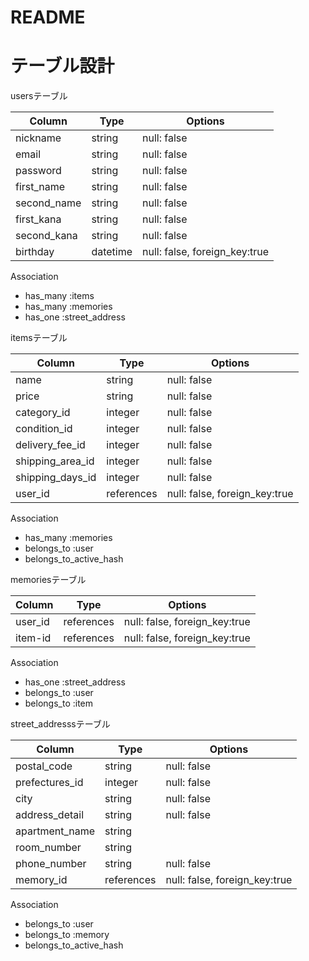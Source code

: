 # README

# テーブル設計

usersテーブル

| Column     | Type    | Options                      |
| ---------- | ------- | ---------------------------- |
| nickname   | string  | null: false                  |
| email      | string  | null: false                  |
| password   | string  | null: false                  |
| first_name | string  | null: false                  |
| second_name| string  | null: false                  |
| first_kana | string  | null: false                  |
| second_kana| string  | null: false                  |
| birthday   | datetime| null: false, foreign_key:true|

Association

- has_many :items
- has_many :memories
- has_one :street_address

itemsテーブル

| Column          | Type        | Options                       |
| --------------- | ----------- | ----------------------------- |
| name            | string      | null: false                   |
| price           | string      | null: false                   |
| category_id     | integer     | null: false                   |
| condition_id    | integer     | null: false                   |
| delivery_fee_id | integer     | null: false                   |
| shipping_area_id| integer     | null: false                   |
| shipping_days_id| integer     | null: false                   |
| user_id         | references  | null: false, foreign_key:true |

Association

- has_many :memories
- belongs_to :user
- belongs_to_active_hash 

memoriesテーブル

| Column          | Type         | Options                       |
| --------------- | ------------ | ----------------------------- |
| user_id         | references   | null: false, foreign_key:true |
| item-id         | references   | null: false, foreign_key:true |

Association

- has_one :street_address
- belongs_to :user
- belongs_to :item

street_addresssテーブル

| Column          | Type         | Options                       |
| --------------- | ------------ | ----------------------------- |
| postal_code     | string       | null: false                   |
| prefectures_id  | integer      | null: false                   |
| city            | string       | null: false                   |
| address_detail  | string       | null: false                   |
| apartment_name  | string       |                               |
| room_number     | string       |                               |
| phone_number    | string       | null: false                   |
| memory_id       | references   | null: false, foreign_key:true |

Association

- belongs_to :user
- belongs_to :memory
- belongs_to_active_hash




